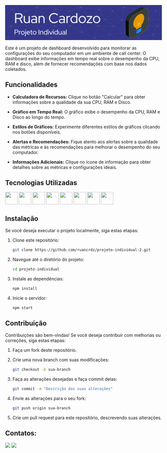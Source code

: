 <img src="header-ruan.png">

Este é um projeto de dashboard desenvolvido para monitorar as configurações do seu computador em um ambiente de call center. O dashboard exibe informações em tempo real sobre o desempenho da CPU, RAM e disco, além de fornecer recomendações com base nos dados coletados.

## Funcionalidades

   - **Calculadora de Recursos:** Clique no botão "Calcular" para obter informações sobre a qualidade da sua CPU, RAM e Disco.

   - **Gráfico em Tempo Real:** O gráfico exibe o desempenho da CPU, RAM e Disco ao longo do tempo.

   - **Estilos de Gráficos:** Experimente diferentes estilos de gráficos clicando nos botões disponíveis.

   - **Alertas e Recomendações:** Fique atento aos alertas sobre a qualidade das métricas e às recomendações para melhorar o desempenho do seu computador.

   - **Informações Adicionais:** Clique no ícone de informação para obter detalhes sobre as métricas e configurações ideais.

## Tecnologias Utilizadas

<link rel="stylesheet" href="https://cdn.jsdelivr.net/gh/devicons/devicon@v2.15.1/devicon.min.css">
                               
<img height="40px" width="40px" src="https://cdn.jsdelivr.net/gh/devicons/devicon/icons/html5/html5-original.svg" /> <img height="40px" width="40px" src="https://cdn.jsdelivr.net/gh/devicons/devicon/icons/css3/css3-original.svg" /> <img height="40px" width="40px" src="https://cdn.jsdelivr.net/gh/devicons/devicon/icons/javascript/javascript-original.svg" /> <img height="40px" width="40px" src="https://cdn.jsdelivr.net/gh/devicons/devicon/icons/nodejs/nodejs-original.svg" /> <img height="40px" width="40px" src="https://cdn.jsdelivr.net/gh/devicons/devicon/icons/kotlin/kotlin-original.svg" /> <img height="40px" width="40px" src="https://cdn.jsdelivr.net/gh/devicons/devicon/icons/python/python-original.svg" /> <img  height="40px" width="40px" src="https://cdn.jsdelivr.net/gh/devicons/devicon/icons/mysql/mysql-original.svg" /> <img height="40px" width="40px" src="https://cdn.jsdelivr.net/gh/devicons/devicon/icons/rstudio/rstudio-original.svg" />
          

## Instalação

Se você deseja executar o projeto localmente, siga estas etapas:

1. Clone este repositório:

   ```bash
   git clone https://github.com/ruancrdz/projeto-individual-2.git

2. Navegue até o diretório do projeto:
   
   ```bash
   cd projeto-individual

3. Instale as dependências:

   ```bash
   npm install

4. Inicie o servidor:
   ```bash
   npm start

## Contribuição

Contribuições são bem-vindas! Se você deseja contribuir com melhorias ou correções, siga estas etapas:

1. Faça um fork deste repositório.
2. Crie uma nova branch com suas modificações:

   ```bash
   git checkout -b sua-branch

3. Faça as alterações desejadas e faça commit delas:
   ```bash
   git commit -m "Descrição das suas alterações"

4. Envie as alterações para o seu fork:
   ```bash
   git push origin sua-branch

5. Crie um pull request para este repositório, descrevendo suas alterações.

## Contatos:

<div>
<a href = "mailto:ruan.montanari@sptech.school"><img loading="lazy" src="https://img.shields.io/badge/Microsoft_Outlook-0078D4?style=for-the-badge&logo=microsoft-outlook&logoColor=white" target="_blank"></a>
<a href="https://www.linkedin.com/in/ruan-cardozo-montanari/" target="_blank"><img loading="lazy" src="https://img.shields.io/badge/LinkedIn-0077B5?style=for-the-badge&logo=linkedin&logoColor=white" target="_blank"></a>   
